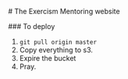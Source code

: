 # The Exercism Mentoring website

### To deploy

1. `git pull origin master`
2. Copy everything to s3.
3. Expire the bucket
4. Pray.

